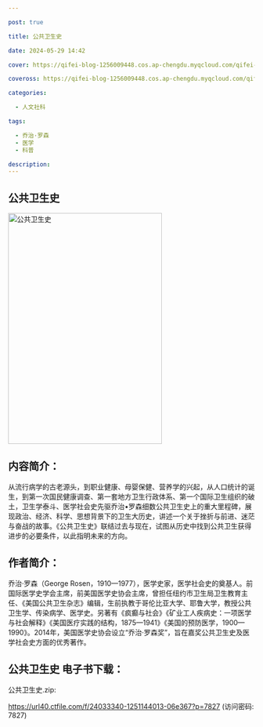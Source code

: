 ```yaml
---

post: true

title: 公共卫生史

date: 2024-05-29 14:42

cover: https://qifei-blog-1256009448.cos.ap-chengdu.myqcloud.com/qifei-blog/6593ca36c458853aefae7d66.jpg

coveross: https://qifei-blog-1256009448.cos.ap-chengdu.myqcloud.com/qifei-blog/6593ca36c458853aefae7d66.jpg

categories:

  - 人文社科

tags:

  - 乔治·罗森
  - 医学
  - 科普

description:
---
```


## 公共卫生史
<img alt="公共卫生史 " class="aligncenter loading" data-was-processed="true" decoding="async" fetchpriority="high" height="471" src="https://qifei-blog-1256009448.cos.ap-chengdu.myqcloud.com/qifei-blog/6593ca36c458853aefae7d66.jpg " style="cursor: zoom-in;" width="314"/>

## 内容简介：

从流行病学的古老源头，到职业健康、母婴保健、营养学的兴起，从人口统计的诞生，到第一次国民健康调查、第一套地方卫生行政体系、第一个国际卫生组织的破土，卫生学泰斗、医学社会史先驱乔治•罗森细数公共卫生史上的重大里程碑，展现政治、经济、科学、思想背景下的卫生大历史，讲述一个关于挫折与前进、迷茫与奋战的故事。《公共卫生史》联结过去与现在，试图从历史中找到公共卫生获得进步的必要条件，以此指明未来的方向。

## 作者简介：

乔治·罗森（George Rosen，1910—1977），医学史家，医学社会史的奠基人。前国际医学史学会主席，前美国医学史协会主席，曾担任纽约市卫生局卫生教育主任、《美国公共卫生杂志》编辑，生前执教于哥伦比亚大学、耶鲁大学，教授公共卫生学、传染病学、医学史。另著有《疯癫与社会》《矿业工人疾病史：一项医学与社会解释》《美国医疗实践的结构，1875—1941》《美国的预防医学，1900—1990》。2014年，美国医学史协会设立“乔治·罗森奖”，旨在嘉奖公共卫生史及医学社会史方面的优秀著作。

## 公共卫生史 电子书下载：

公共卫生史.zip: 

https://url40.ctfile.com/f/24033340-1251144013-06e367?p=7827 (访问密码: 7827)
